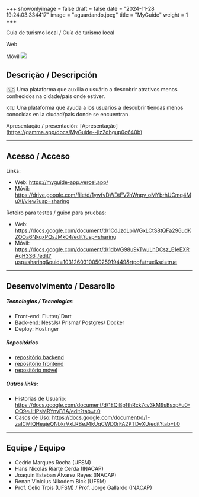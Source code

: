 +++
showonlyimage = false
draft = false
date = "2024-11-28 19:24:03.334417"
image = "aguardando.jpeg"
title = "MyGuide"
weight = 1
+++


Guia de turismo local / Guía de turismo local

<!--more-->
Web

Móvil
![](myguide_app.gif)


## Descrição / Descripción

🇧🇷 Uma plataforma que auxilia o usuário a descobrir atrativos menos  conhecidos na cidade/país onde estiver.

🇨🇱 Una plataforma que ayuda a los usuarios a descubrir tiendas menos conocidas en la ciudad/país donde se encuentran.

Apresentação / presentación: [Apresentação] (https://gamma.app/docs/MyGuide--jlz2dhgup0c640b)

---

## Acesso / Acceso

Links: 
- Web: https://myguide-app.vercel.app/
- Móvil: https://drive.google.com/file/d/1ywfvDWDtFV7nWnpy_oMYbrhUCmq4MuXl/view?usp=sharing

Roteiro para testes / guion para pruebas: 
- Web: https://docs.google.com/document/d/1CdJzdLplWGxLCtS8tQFa296udKZOOa6NkqxPQsJMk04/edit?usp=sharing
- Móvil: https://docs.google.com/document/d/1dbVG98u9kTwuLhDCsz_E1eEXRAqH3S6_/edit?usp=sharing&ouid=103126031005025919449&rtpof=true&sd=true


---

## Desenvolvimento / Desarollo

##### Tecnologias / Tecnologías

- Front-end: Flutter/ Dart
- Back-end: NestJs/ Prisma/ Postgres/ Docker
- Deploy: Hostinger

##### Repositórios

- [repositório backend](https://github.com/postrenan/MyGuide-Back)
- [repositório frontend](https://github.com/postrenan/MyGuide-Front)
- [repositório móvel](https://github.com/postrenan/MyGuide-Mobile)

##### Outros links:
- Historias de Usuario:
https://docs.google.com/document/d/1EQiBp1thRck7cv3kM9sBsxpFu0-OO9eJHPsMRYnvF8A/edit?tab=t.0
- Casos de Uso:
https://docs.google.com/document/d/1-zaICMlQHeajeQNbkrVxLRBeJ4kUqCWD0rFA2PTDvXU/edit?tab=t.0

---

## Equipe / Equipo

- Cedric Marques Rocha (UFSM)
- Hans Nicolás Riarte Cerda (INACAP)
- Joaquín Esteban Álvarez Reyes (INACAP)
- Renan Vinicius Nikodem Bick (UFSM)
- Prof. Celio Trois (UFSM) / Prof. Jorge Gallardo (INACAP)

